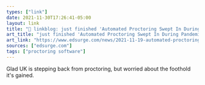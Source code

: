 ```yaml
---
types: ["link"]
date: 2021-11-30T17:26:41-05:00
layout: link
title: "🔗 linkblog: just finished 'Automated Proctoring Swept In During Pandemic. It’s Likely to Stick Around, Despite Concerns | EdSurge News'"
art_title: "just finished 'Automated Proctoring Swept In During Pandemic. It’s Likely to Stick Around, Despite Concerns | EdSurge News"
art_link: "https://www.edsurge.com/news/2021-11-19-automated-proctoring-swept-in-during-pandemic-it-s-likely-to-stick-around-despite-concerns"
sources: ["edsurge.com"]
tags: ["proctoring software"]
---
```

Glad UK is stepping back from proctoring, but worried about the foothold it's gained.
